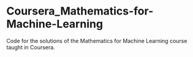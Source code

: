 # Coursera_Mathematics-for-Machine-Learning
Code for the solutions of the Mathematics for Machine Learning course taught in Coursera.
